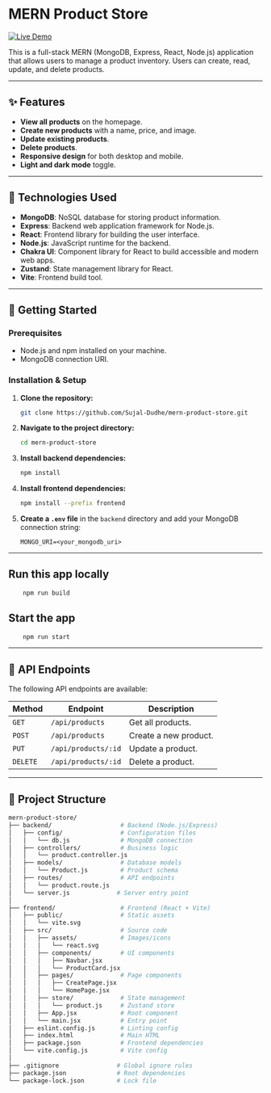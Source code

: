 # MERN Product Store

[![Live Demo](https://img.shields.io/badge/Demo-Live%20Demo-brightgreen)](https://mern-product-store-mgzv.onrender.com)

This is a full-stack MERN (MongoDB, Express, React, Node.js) application that allows users to manage a product inventory. Users can create, read, update, and delete products.

---

## ✨ Features

* **View all products** on the homepage.
* **Create new products** with a name, price, and image.
* **Update existing products**.
* **Delete products**.
* **Responsive design** for both desktop and mobile.
* **Light and dark mode** toggle.

---

## 🚀 Technologies Used

* **MongoDB**: NoSQL database for storing product information.
* **Express**: Backend web application framework for Node.js.
* **React**: Frontend library for building the user interface.
* **Node.js**: JavaScript runtime for the backend.
* **Chakra UI**: Component library for React to build accessible and modern web apps.
* **Zustand**: State management library for React.
* **Vite**: Frontend build tool.

---

## 🏁 Getting Started

### Prerequisites

* Node.js and npm installed on your machine.
* MongoDB connection URI.

### Installation & Setup

1.  **Clone the repository:**
    ```bash
    git clone https://github.com/Sujal-Dudhe/mern-product-store.git
    ```
2.  **Navigate to the project directory:**
    ```bash
    cd mern-product-store
    ```
3.  **Install backend dependencies:**
    ```bash
    npm install
    ```
4.  **Install frontend dependencies:**
    ```bash
    npm install --prefix frontend
    ```
5.  **Create a `.env` file** in the `backend` directory and add your MongoDB connection string:
    ```
    MONGO_URI=<your_mongodb_uri>
    ```

---

## Run this app locally
```bash
    npm run build
```
## Start the app
```bash
    npm run start
```
---

## 🔧 API Endpoints

The following API endpoints are available:

| Method | Endpoint | Description |
| --- | --- | --- |
| `GET` | `/api/products` | Get all products. |
| `POST` | `/api/products` | Create a new product. |
| `PUT` | `/api/products/:id` | Update a product. |
| `DELETE` | `/api/products/:id` | Delete a product. |

---

## 📂 Project Structure
```bash
mern-product-store/
├── backend/                   # Backend (Node.js/Express)
│   ├── config/                # Configuration files
│   │   └── db.js              # MongoDB connection
│   ├── controllers/           # Business logic
│   │   └── product.controller.js
│   ├── models/                # Database models
│   │   └── Product.js         # Product schema
│   ├── routes/                # API endpoints
│   │   └── product.route.js
│   └── server.js             # Server entry point
│
├── frontend/                  # Frontend (React + Vite)
│   ├── public/                # Static assets
│   │   └── vite.svg
│   ├── src/                   # Source code
│   │   ├── assets/            # Images/icons
│   │   │   └── react.svg
│   │   ├── components/        # UI components
│   │   │   ├── Navbar.jsx
│   │   │   └── ProductCard.jsx
│   │   ├── pages/             # Page components
│   │   │   ├── CreatePage.jsx
│   │   │   └── HomePage.jsx
│   │   ├── store/             # State management
│   │   │   └── product.js     # Zustand store
│   │   ├── App.jsx            # Root component
│   │   └── main.jsx           # Entry point   
│   ├── eslint.config.js       # Linting config
│   ├── index.html             # Main HTML
│   ├── package.json           # Frontend dependencies
│   └── vite.config.js         # Vite config
│
├── .gitignore                # Global ignore rules
├── package.json              # Root dependencies
└── package-lock.json         # Lock file
```
